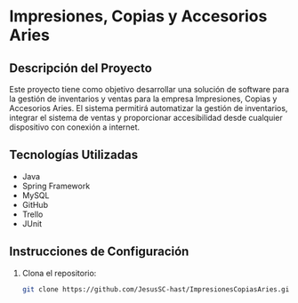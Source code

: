 # Impresiones, Copias y Accesorios Aries

## Descripción del Proyecto
Este proyecto tiene como objetivo desarrollar una solución de software para la gestión de inventarios y ventas para la empresa Impresiones, Copias y Accesorios Aries. El sistema permitirá automatizar la gestión de inventarios, integrar el sistema de ventas y proporcionar accesibilidad desde cualquier dispositivo con conexión a internet.

## Tecnologías Utilizadas
- Java
- Spring Framework
- MySQL
- GitHub
- Trello
- JUnit

## Instrucciones de Configuración
1. Clona el repositorio:
   ```bash
   git clone https://github.com/JesusSC-hast/ImpresionesCopiasAries.git
